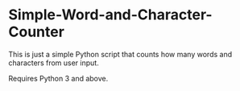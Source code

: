 # Simple-Word-and-Character-Counter
This is just a simple Python script that counts how many words and characters from user input.

Requires Python 3 and above.
